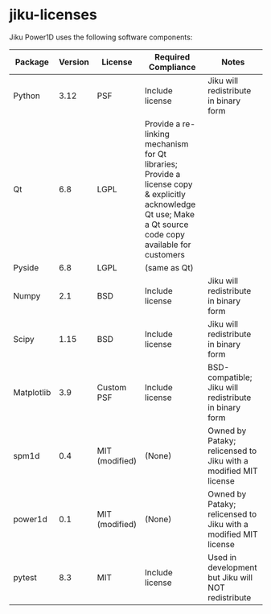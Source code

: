 # jiku-licenses


Jiku Power1D uses the following software components:



| Package  | Version  | License  | Required Compliance | Notes |
|---|---|---|---|---|
| Python | 3.12 | PSF | Include  license | Jiku will redistribute in binary form |
| Qt | 6.8 | LGPL | Provide a re-linking mechanism for Qt libraries;  Provide a license copy & explicitly acknowledge Qt use;   Make a Qt source code copy available for customers |   |
| Pyside | 6.8 | LGPL | (same as Qt) |   |
| Numpy | 2.1 | BSD | Include  license | Jiku will redistribute in binary form |
| Scipy | 1.15 | BSD | Include license | Jiku will redistribute in binary form |
| Matplotlib | 3.9 | Custom PSF | Include license | BSD-compatible;  Jiku will redistribute in binary form |
| spm1d | 0.4 | MIT (modified) | (None) | Owned by Pataky; relicensed to Jiku with a modified MIT license |
| power1d | 0.1 | MIT (modified) | (None) | Owned by Pataky; relicensed to Jiku with a modified MIT license |
| pytest | 8.3 | MIT | Include license | Used in development but Jiku will NOT redistribute |

